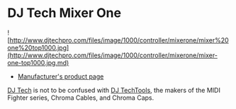 # DJ Tech Mixer One

![http://www.djtechpro.com/files/image/1000/controller/mixerone/mixer%20one%20top1000.jpg](http://www.djtechpro.com/files/image/1000/controller/mixerone/mixer-one-top1000.jpg.md)

  - [Manufacturer's product
    page](http://www.djtechpro.com/eng/product-details.php?id=10)

[DJ Tech](http://www.djtechpro.com/eng/index.php) is not to be confused
with [DJ TechTools](http://djtechtools.com/), the makers of the MIDI
Fighter series, Chroma Cables, and Chroma Caps.
